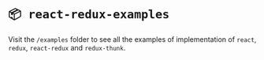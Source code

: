 # `📦 react-redux-examples`

Visit the `/examples` folder to see all the examples of implementation of `react`, `redux`, `react-redux` and `redux-thunk`.